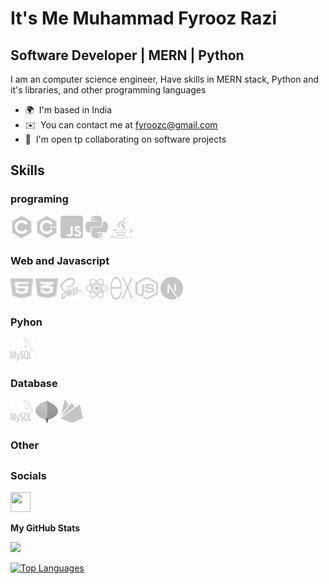 It's Me Muhammad Fyrooz Razi
=====================================

Software Developer | MERN | Python 
---------------------------

I am an computer science engineer, Have skills in MERN stack, Python and it's libraries, and other programming languages

* 🌍  I'm based in India
* ✉️  You can contact me at [fyroozc@gmail.com](mailto:fyroozc@gmail.com)
* 🤝  I'm open tp collaborating on software projects

##
## Skills
### programing
<p align='left'>
<a href="https://docs.microsoft.com/en-us/cpp/?view=msvc-170" target="_blank" rel="noreferrer"><img src="./images/c.svg" width="36" height="36" alt="C" /></a>
<a href="https://developer.mozilla.org/en-US/docs/Web/JavaScript" target="_blank" rel="noreferrer"><img src="./images/c++.svg" width="36" height="36" alt="JavaScript" /></a>
<a href="https://developer.mozilla.org/en-US/docs/Web/JavaScript" target="_blank" rel="noreferrer"><img src="./images/javascript.svg" width="36" height="36" alt="JavaScript" /></a>
<a href="https://www.python.org/" target="_blank" rel="noreferrer"><img src="./images/python.svg" width="36" height="36" alt="Python" /></a>
<a href="https://www.oracle.com/java/" target="_blank" rel="noreferrer"><img src="./images/javalang.svg" width="36" height="36" alt="Java" /></a>
</p>

### Web and Javascript
<p align='left'>
<a href="https://reactjs.org/" target="_blank" rel="noreferrer"><img src="./images/html.svg" width="36" height="36" alt="React" /></a>
<a href="https://www.w3.org/TR/CSS/#css" target="_blank" rel="noreferrer"><img src="./images/css3.svg" width="36" height="36" alt="CSS3" /></a>
<a href="https://sass-lang.com/" target="_blank" rel="noreferrer"><img src="./images/sass.svg" width="36" height="36" alt="Sass" /></a>
<a href="https://reactjs.org/" target="_blank" rel="noreferrer"><img src="./images/react.svg" width="36" height="36" alt="React" /></a>
<a href="https://expressjs.com/" target="_blank" rel="noreferrer"><img src="./images/expressjs.svg" width="36" height="36" alt="Express" /></a>
<a href="https://nodejs.org/en/" target="_blank" rel="noreferrer"><img src="./images/nodejs.svg" width="36" height="36" alt="NodeJS" /></a>
<a href="https://nodejs.org/en/" target="_blank" rel="noreferrer"><img src="./images/nextjs.svg" width="36" height="36" alt="NodeJS" /></a>
</p>

### Pyhon
<p>
<a href="https://www.mongodb.com/" target="_blank" rel="noreferrer"><img src="./images/mysql.svg" width="36" height="36" alt="MongoDB" /></a>
</p>

### Database
<p align="left">
<a href="https://www.mongodb.com/" target="_blank" rel="noreferrer"><img src="./images/mysql.svg" width="36" height="36" alt="MongoDB" /></a>
<a href="https://www.mongodb.com/" target="_blank" rel="noreferrer"><img src="./images/mongodb.svg" width="36" height="36" alt="MongoDB" /></a>
<a href="https://firebase.google.com/" target="_blank" rel="noreferrer"><img src="./images/firebase.svg" width="36" height="36" alt="Firebase" /></a>
</p>

### Other 
##



### Socials

<p align="left"> <a href="https://www.github.com/MFyzi" target="_blank" rel="noreferrer"><img src="https://raw.githubusercontent.com/danielcranney/readme-generator/main/public/icons/socials/github.svg" width="32" height="32" /></a></p>

<!-- ### Badges -->

<b>My GitHub Stats</b>

<a href="http://www.github.com/MuhammadFyroozRazi"><img src="https://github-readme-streak-stats.herokuapp.com/?user=MuhammadFyroozRazi&stroke=ffffff&background=1c1917&ring=0891b2&fire=0891b2&currStreakNum=ffffff&currStreakLabel=0891b2&sideNums=ffffff&sideLabels=ffffff&dates=ffffff&hide_border=true" /></a>

<a href="https://github.com/MuhammadFyroozRazi" align="left"><img src="https://github-readme-stats.vercel.app/api/top-langs/?username=MuhammadFyroozRazi&langs_count=10&title_color=0891b2&text_color=ffffff&icon_color=0891b2&bg_color=1c1917&hide_border=true&locale=en&custom_title=Top%20%Languages" alt="Top Languages" /></a>

